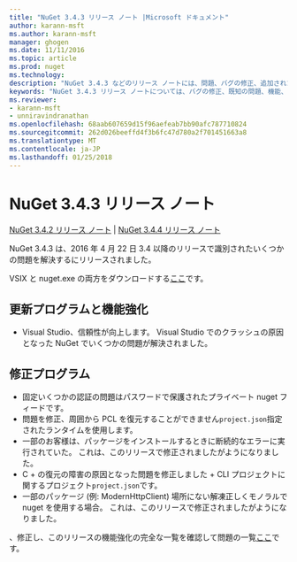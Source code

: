 ```yaml
---
title: "NuGet 3.4.3 リリース ノート |Microsoft ドキュメント"
author: karann-msft
ms.author: karann-msft
manager: ghogen
ms.date: 11/11/2016
ms.topic: article
ms.prod: nuget
ms.technology: 
description: "NuGet 3.4.3 などのリリース ノートには、問題、バグの修正、追加された機能、および Dcr が知られています。"
keywords: "NuGet 3.4.3 リリース ノートについては、バグの修正、既知の問題、機能、Dcr を追加します。"
ms.reviewer:
- karann-msft
- unniravindranathan
ms.openlocfilehash: 68aab607659d15f96aefeab7bb90afc787710824
ms.sourcegitcommit: 262d026beeffd4f3b6fc47d780a2f701451663a8
ms.translationtype: MT
ms.contentlocale: ja-JP
ms.lasthandoff: 01/25/2018
---
```

# <a name="nuget-343-release-notes"></a>NuGet 3.4.3 リリース ノート

[NuGet 3.4.2 リリース ノート](../release-notes/nuget-3.4.2.md) | [NuGet 3.4.4 リリース ノート](../release-notes/nuget-3.4.4.md)

NuGet 3.4.3 は、2016 年 4 月 22 日 3.4 以降のリリースで識別されたいくつかの問題を解決するにリリースされました。

VSIX と nuget.exe の両方をダウンロードする[ここ](https://dist.nuget.org/index.html)です。

## <a name="updates-and-improvements"></a>更新プログラムと機能強化

* Visual Studio、信頼性が向上します。 Visual Studio でのクラッシュの原因となった NuGet でいくつかの問題が解決されました。

## <a name="fixes"></a>修正プログラム

* 固定いくつかの認証の問題はパスワードで保護されたプライベート nuget フィードです。
* 問題を修正、周囲から PCL を復元することができません`project.json`指定されたランタイムを使用します。
* 一部のお客様は、パッケージをインストールするときに断続的なエラーに実行されていた。 これは、このリリースで修正されましたがようになりました。
* C + の復元の障害の原因となった問題を修正しました + CLI プロジェクトに関するプロジェクト`project.json`です。
* 一部のパッケージ (例: ModernHttpClient) 場所にない解凍正しくモノラルで nuget を使用する場合。 これは、このリリースで修正されましたがようになりました。

、修正し、このリリースの機能強化の完全な一覧を確認して問題の一覧[ここ](https://github.com/NuGet/Home/issues?q=is%3Aissue+milestone%3A3.4.3+is%3Aclosed)です。